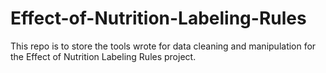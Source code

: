 # Effect-of-Nutrition-Labeling-Rules
This repo is to store the tools wrote for data cleaning and manipulation for the Effect of Nutrition Labeling Rules project. 
